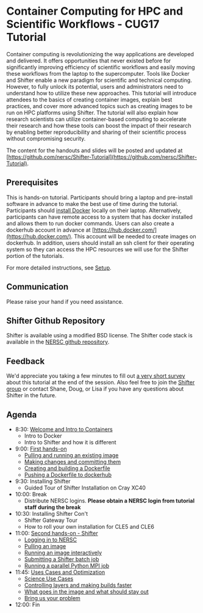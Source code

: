 # Container Computing for HPC and Scientific Workflows - CUG17 Tutorial

Container computing is revolutionizing the way applications are developed and delivered.  It offers opportunities that never existed before for significantly improving efficiency of scientific workflows and easily moving these workflows from the laptop to the supercomputer.  Tools like Docker and Shifter enable a new paradigm for scientific and technical computing.  However, to fully unlock its potential, users and administrators need to understand how to utilize these new approaches.  This tutorial will introduce attendees to the basics of creating container images, explain best practices, and cover more advanced topics such as creating images to be run on HPC platforms using Shifter.  The tutorial will also explain how research scientists can utilize container-based computing to accelerate their research and how these tools can boost the impact of their research by enabling better reproducibility and sharing of their scientific process without compromising security.  

The content for the handouts and slides will be posted and updated at [https://github.com/nersc/Shifter-Tutorial](https://github.com/nersc/Shifter-Tutorial).

## Prerequisites

This is hands-on tutorial. Participants should bring a laptop and pre-install software in advance to make the best use of time during the tutorial. Participants should [install Docker](https://docs.docker.com/) locally on their laptop.  Alternatively, participants can have remote access to a system that has docker installed and allows them to run docker commands.  Users can also create a dockerhub account in advance at [https://hub.docker.com/](https://hub.docker.com/).  This account will be needed to create images on dockerhub.  In addition, users should install an ssh client for their operating system so they can access the HPC resources we will use for the Shifter portion of the tutorials.

For more detailed instructions, see [Setup](setup.md).

## Communication
Please raise your hand if you need assistance. <!--- We've also set up a [Telegram group chat room](https://telegram.me/shifter_containers) where you can post questions and solutions to issues you encounter. To use this you will need to have Telegram installed already. Clicking on the the Telegram chat link above will guide you through installation. -->

## Shifter Github Repository
Shifter is available using a modified BSD license. The Shifter code stack is available in the [NERSC github repository](https://github.com/NERSC/shifter). 

## Feedback
We'd appreciate you taking a few minutes to fill out [a very short survey](https://www.surveymonkey.com/r/C3NWBKD) about this tutorial at the end of the session. Also feel free to join the [Shifter group](https://groups.google.com/forum/#!forum/shifter-hpc) or contact Shane, Doug, or Lisa if you have any questions about Shifter in the future.

## Agenda

- 8:30: [Welcome and Intro to Containers](00-intro.md)
    - Intro to Docker
    - Intro to Shifter and how it is different
- 9:00: [First hands-on](01-hands-on.md)
    - [Pulling and running an existing image](01-hands-on.md#pulling-and-running-an-existing-image)
    - [Making changes and committing them](01-hands-on.md#making-changes-and-committing-them)
    - [Creating and building a Dockerfile](01-hands-on.md#creating-and-building-a-dockerfile)
    - [Pushing a Dockerfile to dockerhub](01-hands-on.md#pushing-a-dockerfile-to-dockerhub)
- 9:30: Installing Shifter
    - Guided Tour of Shifter Installation on Cray XC40 
- 10:00: Break
    - Distribute NERSC logins. **Please obtain a NERSC login from tutorial staff during the break**
- 10:30: Installing Shifter Con't
    - Shifter Gateway Tour
    - How to roll your own installation for CLE5 and CLE6
- 11:00: [Second hands-on - Shifter](03-hands-on.md)
    - [Logging in to NERSC](03-hands-on.md#logging-in-to-nersc)
    - [Pulling an image](03-hands-on.md#pulling-an-image)
    - [Running an image interactively](03-hands-on.md#running-an-image-interactively)
    - [Submitting a Shifter batch job](03-hands-on.md#submitting-a-shifter-batch-job)
    - [Running a parallel Python MPI job](03-hands-on.md#running-a-parallel-python-mpi-job)
- 11:45: [Uses Cases and Optimization](04-use-cases.md)
    - [Science Use Cases](04-use-cases.md#lhc-astronomy)
    - [Controlling layers and making builds faster](05-hands-on.md#controlling-layers-and-making-builds-faster)
    - [What goes in the image and what should stay out](05-hands-on.md#what-goes-in-the-image-and-what-should-stay-out)
    - [Bring us your problem](05-hands-on.md#bring-us-your-problem)
- 12:00: Fin
